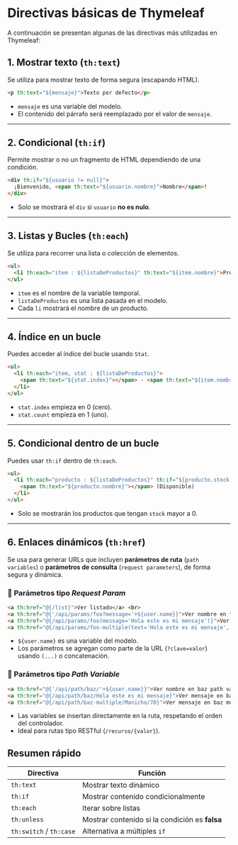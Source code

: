 # Directivas básicas de Thymeleaf

A continuación se presentan algunas de las directivas más utilizadas en Thymeleaf:

## 1. Mostrar texto (`th:text`)

Se utiliza para mostrar texto de forma segura (escapando HTML).

```html
<p th:text="${mensaje}">Texto por defecto</p>
```
- `mensaje` es una variable del modelo.
- El contenido del párrafo será reemplazado por el valor de `mensaje`.

---

## 2. Condicional (`th:if`)

Permite mostrar o no un fragmento de HTML dependiendo de una condición.

```html
<div th:if="${usuario != null}">
  ¡Bienvenido, <span th:text="${usuario.nombre}">Nombre</span>!
</div>
```
- Solo se mostrará el `div` si `usuario` **no es nulo**.

---

## 3. Listas y Bucles (`th:each`)

Se utiliza para recorrer una lista o colección de elementos.

```html
<ul>
  <li th:each="item : ${listaDeProductos}" th:text="${item.nombre}">Producto</li>
</ul>
```
- `item` es el nombre de la variable temporal.
- `listaDeProductos` es una lista pasada en el modelo.
- Cada `li` mostrará el nombre de un producto.

---

## 4. Índice en un bucle

Puedes acceder al índice del bucle usando `Stat`.

```html
<ul>
  <li th:each="item, stat : ${listaDeProductos}">
    <span th:text="${stat.index}"></span> - <span th:text="${item.nombre}"></span>
  </li>
</ul>
```
- `stat.index` empieza en 0 (cero).
- `stat.count` empieza en 1 (uno).

---

## 5. Condicional dentro de un bucle

Puedes usar `th:if` dentro de `th:each`.

```html
<ul>
  <li th:each="producto : ${listaDeProductos}" th:if="${producto.stock > 0}">
    <span th:text="${producto.nombre}"></span> (Disponible)
  </li>
</ul>
```
- Solo se mostrarán los productos que tengan `stock` mayor a 0.

---

## 6. Enlaces dinámicos (`th:href`)

Se usa para generar URLs que incluyen **parámetros de ruta** (`path variables`) o **parámetros de consulta** (`request parameters`), de forma segura y dinámica.

### 🔹 Parámetros tipo *Request Param*

```html
<a th:href="@{/list}">Ver listado</a> <br>
<a th:href="@{'/api/params/foo?message='+${user.name}}">Ver nombre en foo request param</a> <br>
<a th:href="@{/api/params/foo(message='Hola este es mi mensaje')}">Ver mensaje en foo request param</a> <br>
<a th:href="@{/api/params/foo-multiple(text='Hola este es mi mensaje', code=123)}">Ver mensaje en foo múltiple request param</a> <br>
```

* `${user.name}` es una variable del modelo.
* Los parámetros se agregan como parte de la URL (`?clave=valor`) usando `(...)` o concatenación.

### 🔹 Parámetros tipo *Path Variable*

```html
<a th:href="@{'/api/path/baz/'+${user.name}}">Ver nombre en baz path variable</a> <br>
<a th:href="@{/api/path/baz/Hola este es mi mensaje}">Ver mensaje en baz path variable</a> <br>
<a th:href="@{/api/path/baz-multiple/Manicho/70}">Ver mensaje en baz multiple path variable</a> <br>
```

* Las variables se insertan directamente en la ruta, respetando el orden del controlador.
* Ideal para rutas tipo RESTful (`/recurso/{valor}`).


## Resumen rápido

| Directiva  | Función |
|------------|---------|
| `th:text`  | Mostrar texto dinámico |
| `th:if`    | Mostrar contenido condicionalmente |
| `th:each`  | Iterar sobre listas |
| `th:unless`| Mostrar contenido si la condición es **falsa** |
| `th:switch` / `th:case` | Alternativa a múltiples `if` |
